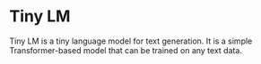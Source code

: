 # Tiny LM

Tiny LM is a tiny language model for text generation. It is a simple Transformer-based model that can be trained on any text data.
